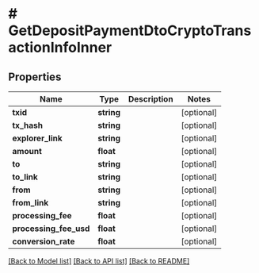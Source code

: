 # # GetDepositPaymentDtoCryptoTransactionInfoInner

## Properties

Name | Type | Description | Notes
------------ | ------------- | ------------- | -------------
**txid** | **string** |  | [optional]
**tx_hash** | **string** |  | [optional]
**explorer_link** | **string** |  | [optional]
**amount** | **float** |  | [optional]
**to** | **string** |  | [optional]
**to_link** | **string** |  | [optional]
**from** | **string** |  | [optional]
**from_link** | **string** |  | [optional]
**processing_fee** | **float** |  | [optional]
**processing_fee_usd** | **float** |  | [optional]
**conversion_rate** | **float** |  | [optional]

[[Back to Model list]](../../README.md#models) [[Back to API list]](../../README.md#endpoints) [[Back to README]](../../README.md)
